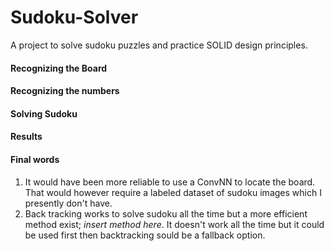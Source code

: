 # Sudoku-Solver
A project to solve sudoku puzzles and practice SOLID design principles.

#### Recognizing the Board

#### Recognizing the numbers

#### Solving Sudoku

#### Results

#### Final words
1. It would have been more reliable to use a ConvNN to locate the board. That would however require a labeled dataset of sudoku images which I presently don't have.
2. Back tracking works to solve sudoku all the time but a more efficient method exist; *insert method here*. It doesn't work all the time but it could be used first then backtracking sould be a fallback option.
